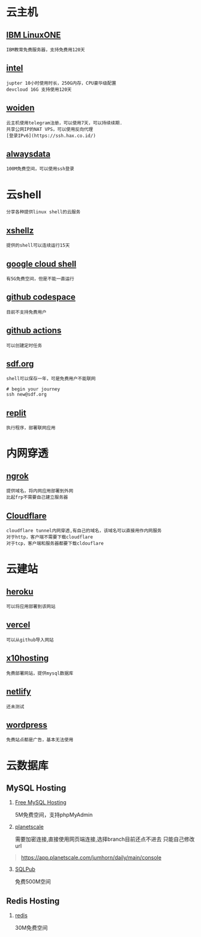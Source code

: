 # 云主机

## [IBM LinuxONE](https://linuxone.cloud.marist.edu)

	IBM教育免费服务器，支持免费用120天

## [intel](https://notebooks.edge.devcloud.intel.com/)

	jupter 10小时使用时长，250G内存，CPU豪华级配置
	devcloud 16G 支持使用120天

## [woiden](https://woiden.id/)

	云主机使用telegram注册，可以使用7天，可以持续续期.
	共享公网IP的NAT VPS，可以使用反向代理
	[登录IPv6](https://ssh.hax.co.id/)

## [alwaysdata](https://www.alwaysdata.com)

	100M免费空间，可以使用ssh登录

# 云shell
	分享各种提供linux shell的云服务

## [xshellz](https://www.xshellz.com)

	提供的shell可以连续运行15天

## [google cloud shell](https://cloud.google.com/shell)

	有5G免费空间，但是不能一直运行

## [github codespace](https://github.com/features/codespaces)

	目前不支持免费用户

## [github actions](github_action.md)

	可以创建定时任务

## [sdf.org](http://sdf.org/)

	shell可以保存一年，可是免费用户不能联网
```shell
# begin your journey
ssh new@sdf.org
```

## [replit](https://replit.com/)

	执行程序，部署联网应用


# 内网穿透
## [ngrok](https://ngrok.com/)

	提供域名，将内网应用部署到外网
	比起frp不需要自己建立服务器

## [Cloudflare](https://www.cloudflare.com/)

	cloudflare tunnel内网穿透,有自己的域名，该域名可以直接用作内网服务
	对于http，客户端不需要下载cloudflare
	对于tcp，客户端和服务器都要下载cldouflare

# 云建站

## [heroku](https://heroku.com)

	可以将应用部署到该网站

## [vercel](https://vercel.com)

	可以从github导入网站

## [x10hosting](https://x10hosting.com)

	免费部署网站，提供mysql数据库

## [netlify](https://www.netlify.com)

	还未测试

## [wordpress](https://wordpress.com)

	免费站点都是广告，基本无法使用

# 云数据库

## MySQL Hosting
1. [Free MySQL Hosting](https://www.freemysqlhosting.net)

	5M免费空间，支持phpMyAdmin

2. [planetscale](https://app.planetscale.com/)

	需要加密连接,直接使用网页端连接,选择branch目前还点不进去
	只能自己修改url

> https://app.planetscale.com/jumhorn/daily/main/console

3. [SQLPub](http://sqlpub.com)

	免费500M空间

## Redis Hosting

1. [redis](https://redis.com/)

	30M免费空间
